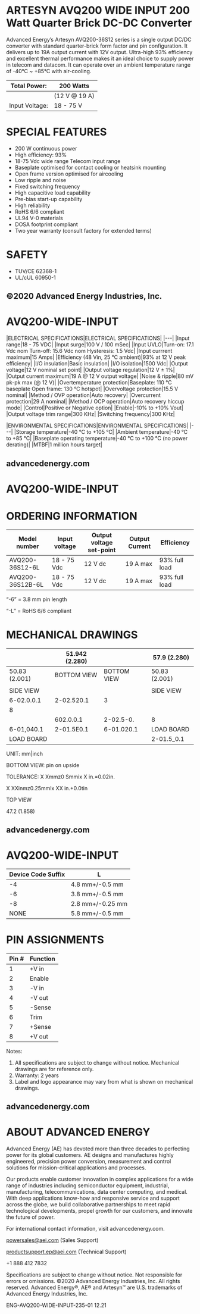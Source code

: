 # ARTESYN AVQ200 WIDE INPUT 200 Watt Quarter Brick DC-DC Converter

Advanced Energy’s Artesyn AVQ200-36S12 series is a single output DC/DC converter with standard quarter-brick form factor and pin configuration. It delivers up to 19A output current with 12V output. Ultra-high 93% efficiency and excellent thermal performance makes it an ideal choice to supply power in telecom and datacom. It can operate over an ambient temperature range of -40°C ~ +85°C with air-cooling.

|Total Power:|200 Watts|
|---|---|
| |(12 V @ 19 A)|
|Input Voltage:|18 - 75 V|

# SPECIAL FEATURES

- 200 W continuous power
- High efficiency: 93%
- 18-75 Vdc wide range Telecom input range
- Baseplate optimised for contact cooling or heatsink mounting
- Open frame version optimised for aircooling
- Low ripple and noise
- Fixed switching frequency
- High capacitive load capability
- Pre-bias start-up capability
- High reliability
- RoHS 6/6 compliant
- UL94 V-0 materials
- DOSA footprint compliant
- Two year warranty (consult factory for extended terms)

# SAFETY

- TUV/CE 62368-1
- UL/cUL 60950-1

©2020 Advanced Energy Industries, Inc.
---
# AVQ200-WIDE-INPUT

|ELECTRICAL SPECIFICATIONS|ELECTRICAL SPECIFICATIONS|
|---|
|Input range|18 - 75 VDC|
|Input surge|100 V / 100 mSec|
|Input UVLO|Turn-on: 17.1 Vdc nom Turn-off: 15.6 Vdc nom Hysteresis: 1.5 Vdc|
|Input currrent maximum|15 Amps|
|Efficiency (48 Vin, 25 °C ambient)|93% at 12 V peak efficiency|
|I/O insulation|Basic insulation|
|I/O isolation|1500 Vdc|
|Output voltage|12 V nominal set point|
|Output voltage regulation|12 V ± 1%|
|Output current maximum|19 A @ 12 V output voltage|
|Noise & ripple|80 mV pk-pk max (@ 12 V)|
|Overtemperature protection|Baseplate: 110 °C baseplate Open frame: 130 °C hotspot|
|Overvoltage protection|15.5 V nominal|
|Method / OVP operation|Auto recovery|
|Overcurrent protection|29 A nominal|
|Method / OCP operation|Auto recovery hiccup mode|
|Control|Positive or Negative option|
|Enable|-10% to +10% Vout|
|Output voltage trim range|300 KHz|
|Switching frequency|300 KHz|

|ENVIRONMENTAL SPECIFICATIONS|ENVIRONMENTAL SPECIFICATIONS|
|---|
|Storage temperature|-40 °C to +105 °C|
|Ambient temperature|-40 °C to +85 °C|
|Baseplate operating temperature|-40 °C to +100 °C (no power derating)|
|MTBF|1 million hours target|

advancedenergy.com
---
# AVQ200-WIDE-INPUT

# ORDERING INFORMATION

|Model number|Input voltage|Output voltage set-point|Output Current|Efficiency|
|---|---|---|---|---|
|AVQ200-36S12-6L|18 - 75 Vdc|12 V dc|19 A max|93% full load|
|AVQ200-36S12B-6L|18 - 75 Vdc|12 V dc|19 A max|93% full load|

“-6” = 3.8 mm pin length

“-L” = RoHS 6/6 compliant

# MECHANICAL DRAWINGS

| |51.942 (2.280)| |57.9 (2.280)|
|---|---|---|---|
|50.83 (2.001)|BOTTOM VIEW|BOTTOM VIEW|50.83 (2.001)|
| | | | |
|SIDE VIEW| | |SIDE VIEW|
|6-02.0.0.1|2-02.520.1|3| |
|8| | | |
| |602.0.0.1|2-02.5-0.|8|
|6-01,040.1|2-01.5E0.1|6-01.020.1|LOAD BOARD|
|LOAD BOARD| | |2-01.5_0.1|

UNIT: mm|inch

BOTTOM VIEW: pin on upside

TOLERANCE: X Xmmz0 Smmix X in.=0.02in.

X XXinmz0.25mmlx XX in.+0.0tin

TOP VIEW

47.2 (1.858)

advancedenergy.com
---
# AVQ200-WIDE-INPUT

|Device Code Suffix|L|
|---|---|
|-4|4.8 mm+/-0.5 mm|
|-6|3.8 mm+/-0.5 mm|
|-8|2.8 mm+/-0.25 mm|
|NONE|5.8 mm+/-0.5 mm|

# PIN ASSIGNMENTS

|Pin #|Function|
|---|---|
|1|+V in|
|2|Enable|
|3|-V in|
|4|-V out|
|5|-Sense|
|6|Trim|
|7|+Sense|
|8|+V out|

Notes:

1. All specifications are subject to change without notice. Mechanical drawings are for reference only.
2. Warranty: 2 years
3. Label and logo appearance may vary from what is shown on mechanical drawings.

advancedenergy.com
---
# ABOUT ADVANCED ENERGY

Advanced Energy (AE) has devoted more than three decades to perfecting power for its global customers. AE designs and manufactures highly engineered, precision power conversion, measurement and control solutions for mission-critical applications and processes.

Our products enable customer innovation in complex applications for a wide range of industries including semiconductor equipment, industrial, manufacturing, telecommunications, data center computing, and medical. With deep applications know-how and responsive service and support across the globe, we build collaborative partnerships to meet rapid technological developments, propel growth for our customers, and innovate the future of power.

For international contact information, visit advancedenergy.com.

powersales@aei.com (Sales Support)

productsupport.ep@aei.com (Technical Support)

+1 888 412 7832

Specifications are subject to change without notice. Not responsible for errors or omissions. ©2020 Advanced Energy Industries, Inc. All rights reserved. Advanced Energy®, AE® and Artesyn™ are U.S. trademarks of Advanced Energy Industries, Inc.

ENG-AVQ200-WIDE-INPUT-235-01 12.21